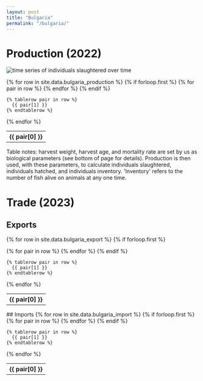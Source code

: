 ```yaml
---
layout: post
title: "Bulgaria"
permalink: "/bulgaria/"
---
```

# Production (2022)  
![time series of individuals slaughtered over time](../assets/images/bulgaria_timeseries.png)


  <table class='prodtable'>
  {% for row in site.data.bulgaria_production %}
    {% if forloop.first %}
    <tr>
      {% for pair in row %}
        <th>{{ pair[0] }}</th>
      {% endfor %}
    </tr>
    {% endif %}
    
    {% tablerow pair in row %}
      {{ pair[1] }}
    {% endtablerow %}
  {% endfor %}
</table>
<div class='prodtablenotes'>
Table notes: harvest weight, harvest age, and mortality rate are set by us as biological parameters (see bottom of page for details). Production is then used, with these parameters, to calculate individuals slaughtered, individuals hatched, and individuals inventory. 'Inventory' refers to the number of fish alive on animals at any one time.
</div>


# Trade (2023)  
## Exports  


  <table>

  {% for row in site.data.bulgaria_export %}
    {% if forloop.first %}
    <tr>
      {% for pair in row %}
        <th>{{ pair[0] }}</th>
      {% endfor %}
    </tr>
    {% endif %}
    
    {% tablerow pair in row %}
      {{ pair[1] }}
    {% endtablerow %}
  {% endfor %}
</table>
## Imports  

  <table>
  {% for row in site.data.bulgaria_import %}
    {% if forloop.first %}
    <tr>
      {% for pair in row %}
        <th>{{ pair[0] }}</th>
      {% endfor %}
    </tr>
    {% endif %}
    
    {% tablerow pair in row %}
      {{ pair[1] }}
    {% endtablerow %}
  {% endfor %}
</table>

